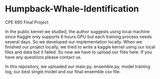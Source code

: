 # Humpback-Whale-Identification
CPE 695 Final Project

In the public kernel we studied, the author suggests using local machine since Kaggle only supports 6 hours GPU but each training process needs several days. So we developed our implementation locally. When we finished our project locally, we tried to write a kaggle kernel using our local files and data but it failed. So now we have to upload our files here. If you have any questions please contact us.

In this repository, we uploaded our main.py, ensemble.py, model training log, our best single model and our final ensemble csv file.
